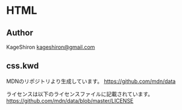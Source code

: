 # HTML
## Author
KageShiron kageshiron@gmail.com

## css.kwd
MDNのリポジトリより生成しています。
https://github.com/mdn/data

ライセンスは以下のライセンスファイルに記載されています。
https://github.com/mdn/data/blob/master/LICENSE